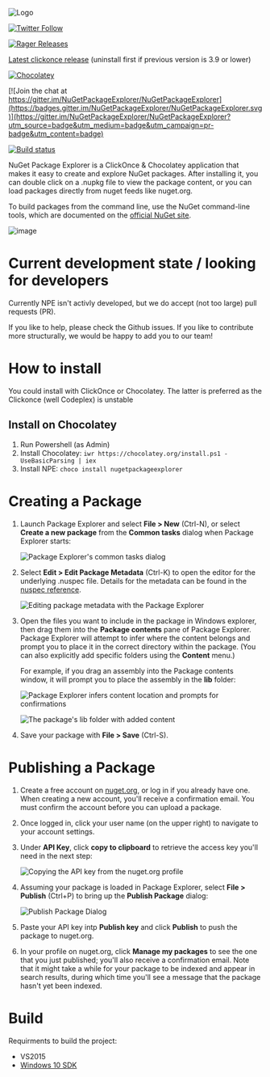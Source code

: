 ![Logo](https://cloud.githubusercontent.com/assets/5808377/11324261/06c2ccd8-912d-11e5-87e4-9898b2217baa.png)

[![Twitter Follow](https://img.shields.io/twitter/follow/NuGetPE.svg?style=social?maxAge=2592000)](https://twitter.com/NuGetPE)

[![Rager Releases](http://rager.io/badge.svg?url=https%3A%2F%2Fgithub.com%2FNuGetPackageExplorer%2FNuGetPackageExplorer)](http://rager.io/projects/search?badge=1&query=https://github.com/NuGetPackageExplorer/NuGetPackageExplorer)

[Latest clickonce release](https://npe.codeplex.com/downloads/get/clickOnce/NuGetPackageExplorer.application) (uninstall first if previous version is 3.9 or lower)

[![Chocolatey](https://img.shields.io/chocolatey/v/NugetPackageExplorer.svg?maxAge=259200)](https://chocolatey.org/packages/NugetPackageExplorer)

[![Join the chat at https://gitter.im/NuGetPackageExplorer/NuGetPackageExplorer](https://badges.gitter.im/NuGetPackageExplorer/NuGetPackageExplorer.svg)](https://gitter.im/NuGetPackageExplorer/NuGetPackageExplorer?utm_source=badge&utm_medium=badge&utm_campaign=pr-badge&utm_content=badge)


[![Build status](https://ci.appveyor.com/api/projects/status/nhowjp0e1w0225v7/branch/master?svg=true)](https://ci.appveyor.com/project/NuGetPackageExplorer/nugetpackageexplorer/branch/master)

NuGet Package Explorer is a ClickOnce & Chocolatey application that makes it easy to create and explore NuGet packages. After installing it, you can double click on a .nupkg file to view the package content, or you can load packages directly from nuget feeds like nuget.org.

To build packages from the command line, use the NuGet command-line tools, which are documented on the [official NuGet site](https://docs.nuget.org/ndocs/create-packages/creating-a-package).

![image](https://cloud.githubusercontent.com/assets/5808377/13399085/cefc7a10-df01-11e5-88b9-423a90107dce.png)

# Current development state / looking for developers

Currently NPE isn't activly developed, but we do accept (not too large) pull requests (PR).

If you like to help, please check the Github issues. If you like to contribute more structurally, we would be happy to add you to our team! 


# How to install
You could install with ClickOnce or Chocolatey. The latter is preferred as the Clickonce (well Codeplex) is unstable

## Install on Chocolatey

1. Run Powershell (as Admin)
2. Install Chocolatey: `iwr https://chocolatey.org/install.ps1 -UseBasicParsing | iex`
3. Install NPE: `choco install nugetpackageexplorer`



# Creating a Package

1. Launch Package Explorer and select **File > New** (Ctrl-N), or select **Create a new package** from the **Common tasks** dialog when Package Explorer starts:

	![Package Explorer's common tasks dialog](https://cloud.githubusercontent.com/assets/1339874/19167418/7bca3b18-8bc0-11e6-8ecf-de5b05ed8923.png)

2. Select **Edit > Edit Package Metadata** (Ctrl-K) to open the editor for the underlying .nuspec file. Details for the metadata can be found in the [nuspec reference](https://docs.nuget.org/ndocs/schema/nuspec).

	![Editing package metadata with the Package Explorer](https://cloud.githubusercontent.com/assets/1339874/19167426/8399b85a-8bc0-11e6-8516-6f0b53ddc595.png)

3. Open the files you want to include in the package in Windows explorer, then drag them into the **Package contents** pane of Package Explorer. Package Explorer will attempt to infer where the content belongs and prompt you to place it in the correct directory within the package. (You can also explicitly add specific folders using the **Content** menu.)

	For example, if you drag an assembly into the Package contents window, it will prompt you to place the assembly in the **lib** folder:

	![Package Explorer infers content location and prompts for confirmations](https://cloud.githubusercontent.com/assets/1339874/19167427/88c80fc0-8bc0-11e6-8d39-cc6e04024013.png)

	![The package's lib folder with added content](https://cloud.githubusercontent.com/assets/1339874/19167432/8e675a3a-8bc0-11e6-9848-0dd8cf73b4f9.png)


4. Save your package with **File > Save** (Ctrl-S).

# Publishing a Package

1. Create a free account on [nuget.org](http://nuget.org/), or log in if you already have one. When creating a new account, you'll receive a confirmation email. You must confirm the account before you can upload a package.

2. Once logged in, click your user name (on the upper right) to navigate to your account settings.

3. Under **API Key**, click **copy to clipboard** to retrieve the access key you'll need in the next step:

      ![Copying the API key from the nuget.org profile](https://cloud.githubusercontent.com/assets/1339874/19167409/6fd8d238-8bc0-11e6-86b4-49af64483d78.png)

4. Assuming your package is loaded in Package Explorer, select **File > Publish** (Ctrl+P) to bring up the **Publish Package** dialog:

	![Publish Package Dialog](https://cloud.githubusercontent.com/assets/1339874/19167436/90ebbbc0-8bc0-11e6-8cb1-68717ec811e7.png)

5. Paste your API key intp **Publish key** and click **Publish** to push the package to nuget.org.

6. In your profile on nuget.org, click **Manage my packages** to see the one that you just published; you'll also receive a confirmation email. Note that it might take a while for your package to be indexed and appear in search results, during which time you'll see a message that the package hasn't yet been indexed.


# Build

Requirments to build the project:

- VS2015
- [Windows 10 SDK](https://developer.microsoft.com/en-US/windows/downloads/windows-10-sdk)
